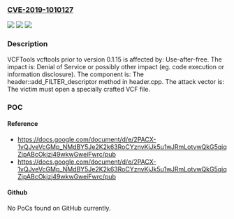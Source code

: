 ### [CVE-2019-1010127](https://cve.mitre.org/cgi-bin/cvename.cgi?name=CVE-2019-1010127)
![](https://img.shields.io/static/v1?label=Product&message=vcftools&color=blue)
![](https://img.shields.io/static/v1?label=Version&message=n%2Fa&color=blue)
![](https://img.shields.io/static/v1?label=Vulnerability&message=Use-after-free&color=brighgreen)

### Description

VCFTools vcftools prior to version 0.1.15 is affected by: Use-after-free. The impact is: Denial of Service or possibly other impact (eg. code execution or information disclosure). The component is: The header::add_FILTER_descriptor method in header.cpp. The attack vector is: The victim must open a specially crafted VCF file.

### POC

#### Reference
- https://docs.google.com/document/d/e/2PACX-1vQJveVcGMp_NMdBY5Je2K2k63RoCYznvKjJk5u1wJRmLotvwQkG5qiqZjpABcOkjzj49wkwGweiFwrc/pub
- https://docs.google.com/document/d/e/2PACX-1vQJveVcGMp_NMdBY5Je2K2k63RoCYznvKjJk5u1wJRmLotvwQkG5qiqZjpABcOkjzj49wkwGweiFwrc/pub

#### Github
No PoCs found on GitHub currently.

